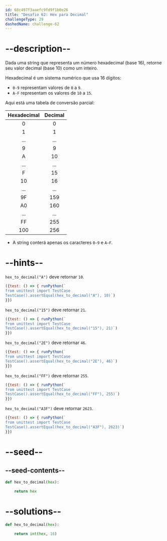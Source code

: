 ```yaml
---
id: 68c497f3aaefc9fd9f1b0e26
title: "Desafio 62: Hex para Decimal"
challengeType: 29
dashedName: challenge-62
---
```


# --description--

Dada uma string que representa um número hexadecimal (base 16), retorne seu valor decimal (base 10) como um inteiro.

Hexadecimal é um sistema numérico que usa 16 dígitos:

- `0-9` representam valores de `0` a `9`.
- `A-F` representam os valores de `10` a `15`.

Aqui está uma tabela de conversão parcial:

| Hexadecimal | Decimal |
|:-----------:|:-------:|
| 0           | 0       |
| 1           | 1       |
| ...         | ...     |
| 9           | 9       |
| A           | 10      |
| ...         | ...     |
| F           | 15      |
| 10          | 16      |
| ...         | ...     |
| 9F          | 159     |
| A0          | 160     |
| ...         | ...     |
| FF          | 255     |
| 100         | 256     |

- A string conterá apenas os caracteres `0–9` e `A–F`.

# --hints--

`hex_to_decimal("A")` deve retornar `10`.

```js
({test: () => { runPython(`
from unittest import TestCase
TestCase().assertEqual(hex_to_decimal("A"), 10)`)
}})
```

`hex_to_decimal("15")` deve retornar `21`.

```js
({test: () => { runPython(`
from unittest import TestCase
TestCase().assertEqual(hex_to_decimal("15"), 21)`)
}})
```

`hex_to_decimal("2E")` deve retornar `46`.

```js
({test: () => { runPython(`
from unittest import TestCase
TestCase().assertEqual(hex_to_decimal("2E"), 46)`)
}})
```

`hex_to_decimal("FF")` deve retornar `255`.

```js
({test: () => { runPython(`
from unittest import TestCase
TestCase().assertEqual(hex_to_decimal("FF"), 255)`)
}})
```

`hex_to_decimal("A3F")` deve retornar `2623`.

```js
({test: () => { runPython(`
from unittest import TestCase
TestCase().assertEqual(hex_to_decimal("A3F"), 2623)`)
}})
```

# --seed--

## --seed-contents--

```py
def hex_to_decimal(hex):

    return hex
```

# --solutions--

```py
def hex_to_decimal(hex):

    return int(hex, 16)
```
